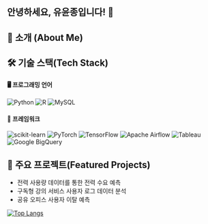 ## 안녕하세요, 유윤종입니다! 👋

📖 소개 (About Me)
- 

🛠️ 기술 스택(Tech Stack)
-

#### 🖥️ 프로그래밍 언어

![Python](https://img.shields.io/badge/python-3670A0?style=for-the-badge&logo=python&logoColor=ffdd54)
![R](https://img.shields.io/badge/R-276DC3?style=for-the-badge&logo=r&logoColor=white)
![MySQL](https://img.shields.io/badge/mysql-4479A1.svg?style=for-the-badge&logo=mysql&logoColor=white)

#### 🔧 프레임워크

![scikit-learn](https://img.shields.io/badge/scikit--learn-%23F7931E.svg?style=for-the-badge&logo=scikit-learn&logoColor=white)
![PyTorch](https://img.shields.io/badge/PyTorch-%23EE4C2C.svg?style=for-the-badge&logo=PyTorch&logoColor=white)
![TensorFlow](https://img.shields.io/badge/TensorFlow-%23FF6F00.svg?style=for-the-badge&logo=TensorFlow&logoColor=white)
![Apache Airflow](https://img.shields.io/badge/Apache%20Airflow-017CEE?style=for-the-badge&logo=Apache%20Airflow&logoColor=white)
![Tableau](https://img.shields.io/badge/Tableau-E97627?style=for-the-badge&logo=Tableau&logoColor=white)
![Google BigQuery](https://img.shields.io/badge/googlebigquery-#669DF6?style=for-the-badge&logo=googlebigquery&logoColor=white)

🚀 주요 프로젝트(Featured Projects)
-  
- 전력 사용량 데이터를 통한 전력 수요 예측
- 구독형 강의 서비스 사용자 로그 데이터 분석
- 공유 오피스 사용자 이탈 예측

[![Top Langs](https://github-readme-stats.vercel.app/api/top-langs/?username=jeyukburrito)](https://github.com/anuraghazra/github-readme-stats)
